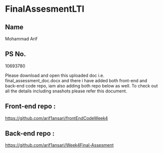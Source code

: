# FinalAssesmentLTI

## Name
Mohammad Arif

## PS No.
10693780

Please download and open this uploaded doc i.e. final_assessment_doc.docx and there i have added both front-end and back-end code repo, iam also adding both repo below as well.
To check out all the details including snashots please refer this document.

## Front-end repo : 
https://github.com/arif1ansari/frontEndCodeWeek4

## Back-end repo :
https://github.com/arif1ansari/Week4Final-Assesment
